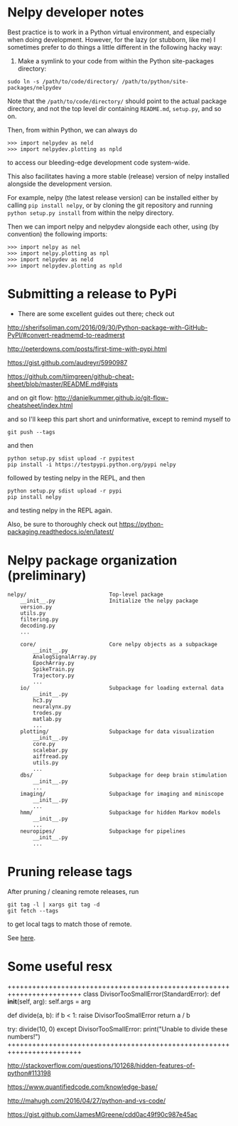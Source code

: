 Nelpy developer notes
=====================

Best practice is to work in a Python virtual environment, and especially when doing development. However, for the lazy (or stubborn, like me) I sometimes prefer to do things a little different in the following hacky way:

1. Make a symlink to your code from within the Python site-packages directory:
```
sudo ln -s /path/to/code/directory/ /path/to/python/site-packages/nelpydev
```
Note that the `/path/to/code/directory/` should point to the actual package directory, and not the top level dir containing `README.md`, `setup.py`, and so on.

Then, from within Python, we can always do

    >>> import nelpydev as neld
    >>> import nelpydev.plotting as npld

to access our bleeding-edge development code system-wide.

This also facilitates having a more stable (release) version of nelpy installed alongside the development version.

For example, nelpy (the latest release version) can be installed either by calling `pip install nelpy`, or by cloning the git repository and running `python setup.py install` from within the nelpy directory.

Then we can import nelpy and nelpydev alongside each other, using (by convention) the following imports:

    >>> import nelpy as nel
    >>> import nelpy.plotting as npl
    >>> import nelpydev as neld
    >>> import nelpydev.plotting as npld

Submitting a release to PyPi
============================

* There are some excellent guides out there; check out

http://sherifsoliman.com/2016/09/30/Python-package-with-GitHub-PyPI/#convert-readmemd-to-readmerst

http://peterdowns.com/posts/first-time-with-pypi.html

https://gist.github.com/audreyr/5990987

https://github.com/tiimgreen/github-cheat-sheet/blob/master/README.md#gists

and on git flow: http://danielkummer.github.io/git-flow-cheatsheet/index.html

and so I'll keep this part short and uninformative, except to remind myself to

```git push --tags```

and then

```
python setup.py sdist upload -r pypitest
pip install -i https://testpypi.python.org/pypi nelpy
```

followed by testing nelpy in the REPL, and then

```
python setup.py sdist upload -r pypi
pip install nelpy
```

and testing nelpy in the REPL again.

Also, be sure to thoroughly check out https://python-packaging.readthedocs.io/en/latest/

Nelpy package organization (preliminary)
========================================

    nelpy/                          Top-level package
        __init__.py                 Initialize the nelpy package
        version.py
        utils.py
        filtering.py
        decoding.py
        ...

        core/                       Core nelpy objects as a subpackage
            __init__.py
            AnalogSignalArray.py
            EpochArray.py
            SpikeTrain.py
            Trajectory.py
            ...
        io/                         Subpackage for loading external data
            __init__.py
            hc3.py
            neuralynx.py
            trodes.py
            matlab.py
            ...
        plotting/                   Subpackage for data visualization
            __init__.py
            core.py
            scalebar.py
            aiffread.py
            utils.py
            ...
        dbs/                        Subpackage for deep brain stimulation
            __init__.py
            ...
        imaging/                    Subpackage for imaging and miniscope
            __init__.py
            ...
        hmm/                        Subpackage for hidden Markov models
            __init__.py
            ...
        neuropipes/                 Subpackage for pipelines
            __init__.py
            ...

Pruning release tags
====================
After pruning / cleaning remote releases, run

```
git tag -l | xargs git tag -d
git fetch --tags
```

to get local tags to match those of remote.

See [here](http://stackoverflow.com/questions/1841341/remove-local-tags-that-are-no-longer-on-the-remote-repository).

Some useful resx
================

++++++++++++++++++++++++++++++++++++++++++++++++++++++++++++++++++++++++
class DivisorTooSmallError(StandardError):
    def __init__(self, arg):
        self.args = arg


def divide(a, b):
    if b < 1:
        raise DivisorTooSmallError
    return a / b


try:
    divide(10, 0)
except DivisorTooSmallError:
    print("Unable to divide these numbers!")
++++++++++++++++++++++++++++++++++++++++++++++++++++++++++++++++++++++++

http://stackoverflow.com/questions/101268/hidden-features-of-python#113198

https://www.quantifiedcode.com/knowledge-base/

http://mahugh.com/2016/04/27/python-and-vs-code/

https://gist.github.com/JamesMGreene/cdd0ac49f90c987e45ac
